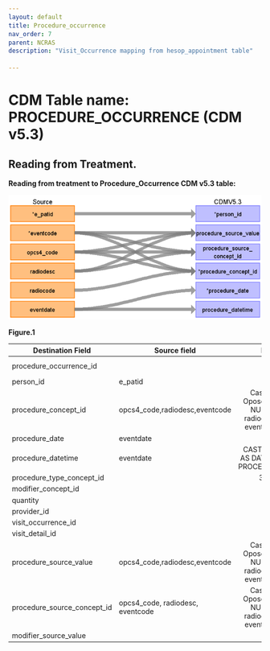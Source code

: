 ```yaml
---
layout: default
title: Procedure_occurrence
nav_order: 7
parent: NCRAS
description: "Visit_Occurrence mapping from hesop_appointment table"

---
```



# CDM Table name: PROCEDURE_OCCURRENCE (CDM v5.3)

## Reading from Treatment.
**Reading from treatment to Procedure_Occurrence CDM v5.3 table:**

![](images/image4.png)

**Figure.1**

| Destination Field | Source field | Logic | Comment field |
| --- | --- | :---: | --- |
|procedure_occurrence_id |  | | Autogenerate: if table is empty, start from MAX(public.procedure_occurrence_id)+1|
|person_id |e_patid  | | PERSON_ID will be mapped from e_patid.|
|procedure_concept_id |opcs4_code,radiodesc,eventcode  |Case WHEN Oposc4_code IS NULL THEN radiocode ELSE eventcode END| PROCEDURE_SOURCE_VALUE will be mapped to standard Procedure Concept_id by using NCRAS_EVENTDESC_STCM,Oposc4_code,radiocode.|
|procedure_date |eventdate  | | PROCEDURE_DATE will be mapped from eventdate|
|procedure_datetime |eventdate  | CAST(eventdate AS DATETIME) AS PROCEDURE_DATE| PROCEDURE_DATETIME will be mapped from eventdate|
|procedure_type_concept_id |  |32879 |32879  = "Registry" |
|modifier_concept_id |  | | |
|quantity |  | 1| |
|provider_id |  | | |
|visit_occurrence_id |  | | |
|visit_detail_id |  | | |
|procedure_source_value |opcs4_code,radiodesc,eventcode  | Case WHEN Oposc4_code IS NULL THEN radiocode ELSE eventcode END| PROCEDURE_SOURCE_VALUE will be mapped to standard Procedure Concept_id by using NCRAS_EVENTDESC_STCM,Oposc4_code,radiocode.|
|procedure_source_concept_id |opcs4_code, radiodesc, eventcode | Case WHEN Oposc4_code IS NULL THEN radiocode ELSE eventcode END| PROCEDURE_SOURCE_VALUE will be mapped to standard Procedure Concept_id by using NCRAS_EVENTDESC_STCM,Oposc4_code,radiocode.|
|modifier_source_value |  | | |

